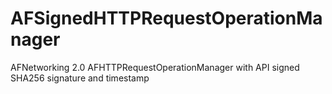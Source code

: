 AFSignedHTTPRequestOperationManager
===================================

AFNetworking 2.0 AFHTTPRequestOperationManager with API signed SHA256 signature and timestamp
